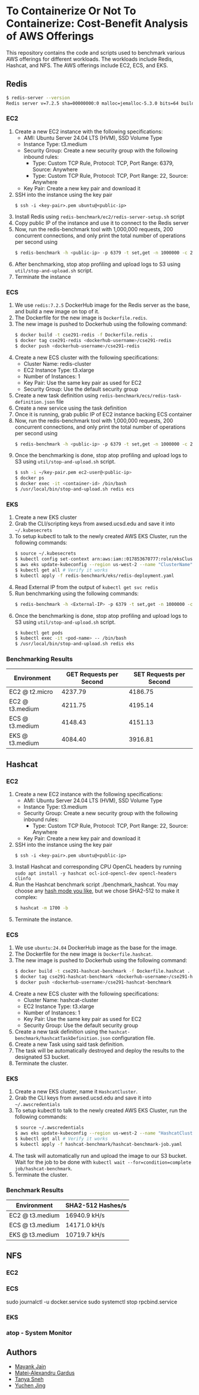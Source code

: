 # To Containerize Or Not To Containerize: Cost-Benefit Analysis of AWS Offerings

This repository contains the code and scripts used to benchmark various AWS offerings for different workloads. The workloads include Redis, Hashcat, and NFS. The AWS offerings include EC2, ECS, and EKS.

## Redis

```bash
$ redis-server --version
Redis server v=7.2.5 sha=00000000:0 malloc=jemalloc-5.3.0 bits=64 build=d284576ab9ca3cc5
```

### EC2

1. Create a new EC2 instance with the following specifications:
    - AMI: Ubuntu Server 24.04 LTS (HVM), SSD Volume Type
    - Instance Type: t3.medium
    - Security Group: Create a new security group with the following inbound rules:
        - Type: Custom TCP Rule, Protocol: TCP, Port Range: 6379, Source: Anywhere
        - Type: Custom TCP Rule, Protocol: TCP, Port Range: 22, Source: Anywhere
    - Key Pair: Create a new key pair and download it
2. SSH into the instance using the key pair 
    ```
    $ ssh -i <key-pair>.pem ubuntu@<public-ip>
    ```
4. Install Redis using `redis-benchmark/ec2/redis-server-setup.sh` script
5. Copy public IP of the instance and use it to connect to the Redis server
6. Now, run the redis-benchmark tool with 1,000,000 requests, 200 concurrent connections, and only print the total number of operations per second using
    ```bash
    $ redis-benchmark -h <public-ip> -p 6379 -t set,get -n 1000000 -c 200 -q
    ```
7. After benchmarking, stop atop profiling and upload logs to S3 using `util/stop-and-upload.sh` script.
8. Terminate the instance

### ECS

1. We use `redis:7.2.5` DockerHub image for the Redis server as the base, and build a new image on top of it. 
2. The Dockerfile for the new image is `Dockerfile.redis`.
3. The new image is pushed to Dockerhub using the following command:
    ```bash
    $ docker build -t cse291-redis -f Dockerfile.redis .
    $ docker tag cse291-redis <dockerhub-username>/cse291-redis
    $ docker push <dockerhub-username>/cse291-redis
    ```
4. Create a new ECS cluster with the following specifications:
    - Cluster Name: redis-cluster
    - EC2 Instance Type: t3.xlarge
    - Number of Instances: 1
    - Key Pair: Use the same key pair as used for EC2
    - Security Group: Use the default security group
5. Create a new task definition using `redis-benchmark/ecs/redis-task-definition.json` file
6. Create a new service using the task definition
7. Once it is running, grab public IP of EC2 instance backing ECS container
8. Now, run the redis-benchmark tool with 1,000,000 requests, 200 concurrent connections, and only print the total number of operations per second using
    ```bash
    $ redis-benchmark -h <public-ip> -p 6379 -t set,get -n 1000000 -c 200 -q
    ```
9. Once the benchmarking is done, stop atop profiling and upload logs to S3 using `util/stop-and-upload.sh` script.
    ```bash
    $ ssh -i ~/key-pair.pem ec2-user@<public-ip>
    $ docker ps
    $ docker exec -it <container-id> /bin/bash
    $ /usr/local/bin/stop-and-upload.sh redis ecs
    ```

### EKS

1. Create a new EKS cluster
2. Grab the CLI/scripting keys from awsed.ucsd.edu and save it into `~/.kubesecrets`
3. To setup kubectl to talk to the newly created AWS EKS Cluster, run the following commands:
    ```bash
    $ source ~/.kubesecrets
    $ kubectl config set-context arn:aws:iam::017853670777:role/eksClusterRole
    $ aws eks update-kubeconfig --region us-west-2 --name "ClusterName"
    $ kubectl get all # Verify it works
    $ kubectl apply -f redis-benchmark/eks/redis-deployment.yaml
    ```
4. Read External IP from the output of `kubectl get svc redis`
5. Run benchmarking using the following commands:
    ```bash
    $ redis-benchmark -h <External-IP> -p 6379 -t set,get -n 1000000 -c 200 -q
    ```
6. Once the benchmarking is done, stop atop profiling and upload logs to S3 using `util/stop-and-upload.sh` script.
    ```bash
    $ kubectl get pods
    $ kubectl exec -it <pod-name> -- /bin/bash
    $ /usr/local/bin/stop-and-upload.sh redis eks
    ```


### Benchmarking Results

| Environment    | GET Requests per Second | SET Requests per Second |
|----------------|-------------------------|-------------------------|
| EC2 @ t2.micro | 4237.79                 | 4186.75                 |
| EC2 @ t3.medium| 4211.75                 | 4195.14                 |
| ECS @ t3.medium| 4148.43                 | 4151.13                 |
| EKS @ t3.medium| 4084.40                 | 3916.81                 |


## Hashcat

### EC2

1. Create a new EC2 instance with the following specifications:
    - AMI: Ubuntu Server 24.04 LTS (HVM), SSD Volume Type
    - Instance Type: t3.medium
    - Security Group: Create a new security group with the following inbound rules:
        - Type: Custom TCP Rule, Protocol: TCP, Port Range: 22, Source: Anywhere
    - Key Pair: Create a new key pair and download it
2. SSH into the instance using the key pair 
    ```
    $ ssh -i <key-pair>.pem ubuntu@<public-ip>
    ```
4. Install Hashcat and corresponding CPU OpenCL headers by running `sudo apt install -y hashcat ocl-icd-opencl-dev opencl-headers clinfo`
6. Run the Hashcat benchmark script ./benchmark_hashcat. You may choose any [hash mode you like](https://hashcat.net/wiki/doku.php?id=example_hashes), but we chose SHA2-512 to make it complex:
    ```bash
    $ hashcat -m 1700 -b
    ```
8. Terminate the instance.

### ECS

1. We use `ubuntu:24.04` DockerHub image as the base for the image.
2. The Dockerfile for the new image is `Dockerfile.hashcat`.
3. The new image is pushed to Dockerhub using the following command:
    ```bash
    $ docker build -t cse291-hashcat-benchmark -f Dockerfile.hashcat .
    $ docker tag cse291-hashcat-benchmark <dockerhub-username>/cse291-hashcat-benchmark
    $ docker push <dockerhub-username>/cse291-hashcat-benchmark
    ```
4. Create a new ECS cluster with the following specifications:
    - Cluster Name: hashcat-cluster
    - EC2 Instance Type: t3.xlarge
    - Number of Instances: 1
    - Key Pair: Use the same key pair as used for EC2
    - Security Group: Use the default security group
5. Create a new task definition using the `hashcat-benchmark/hashcatTaskDefinition.json` configuration file.
6. Create a new Task using said task definition.
7. The task will be automatically destroyed and deploy the results to the designated S3 bucket.
8. Terminate the cluster.

### EKS

1. Create a new EKS cluster, name it `HashcatCluster`.
2. Grab the CLI keys from awsed.ucsd.edu and save it into `~/.awscredentials`
3. To setup kubectl to talk to the newly created AWS EKS Cluster, run the following commands:
    ```bash
    $ source ~/.awscredentials
    $ aws eks update-kubeconfig --region us-west-2 --name "HashcatCluster"
    $ kubectl get all # Verify it works
    $ kubectl apply -f hashcat-benchmark/hashcat-benchmark-job.yaml
    ```
4. The task will automatically run and upload the image to our S3 bucket. Wait for the job to be done with `kubectl wait --for=condition=complete job/hashcat-benchmark`.
5. Terminate the cluster.

### Benchmark Results

| Environment    | SHA2-512 Hashes/s       |
|----------------|-------------------------|
| EC2 @ t3.medium| 16940.9 kH/s            |
| ECS @ t3.medium| 14171.0 kH/s            |
| EKS @ t3.medium| 10719.7 kH/s            |

## NFS

### EC2

### ECS
sudo journalctl -u docker.service
sudo systemctl stop rpcbind.service


### EKS

### atop - System Monitor


## Authors

- [Mayank Jain](https://github.com/mayank-02)
- [Matei-Alexandru Gardus](https://github.com/StormFireFox1)
- [Tanya Sneh](https://github.com/tanya06)
- [Yuchen Jing](https://github.com/DuckDuckWhaleUCSD)
